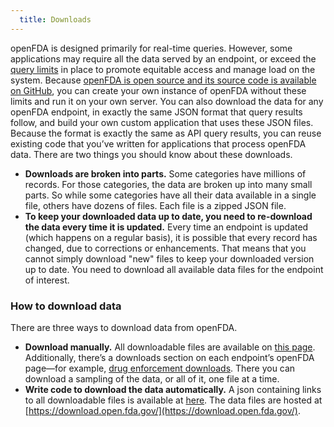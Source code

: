```yaml
---
  title: Downloads
---
```

openFDA is designed primarily for real-time queries. However, some applications may require all the data served by an endpoint, or exceed the [query limits](/apis/query-parameters/) in place to promote equitable access and manage load on the system.
Because [openFDA is open source and its source code is available on GitHub](http://github.com/FDA/openfda/), you can create your own instance of openFDA without these limits and run it on your own server. You can also download the data for any openFDA endpoint, in exactly the same JSON format that query results follow, and build your own custom application that uses these JSON files. Because the format is exactly the same as API query results, you can reuse existing code that you’ve written for applications that process openFDA data. There are two things you should know about these downloads.
- **Downloads are broken into parts.** Some categories have millions of records. For those categories, the data are broken up into many small parts. So while some categories have all their data available in a single file, others have dozens of files. Each file is a zipped JSON file.
- **To keep your downloaded data up to date, you need to re-download the data every time it is updated.** Every time an endpoint is updated (which happens on a regular basis), it is possible that every record has changed, due to corrections or enhancements. That means that you cannot simply download "new" files to keep your downloaded version up to date. You need to download all available data files for the endpoint of interest.
### How to download data
There are three ways to download data from openFDA.
- **Download manually.** All downloadable files are available on [this page](/data/downloads/). Additionally, there’s a downloads section on each endpoint’s openFDA page—for example, [drug enforcement downloads](/apis/drug/enforcement/download/). There you can download a sampling of the data, or all of it, one file at a time.
- **Write code to download the data automatically.** A json containing links to all downloadable files is available at [here](https://api.fda.gov/download.json). The data files are hosted at [https://download.open.fda.gov/](https://download.open.fda.gov/).

